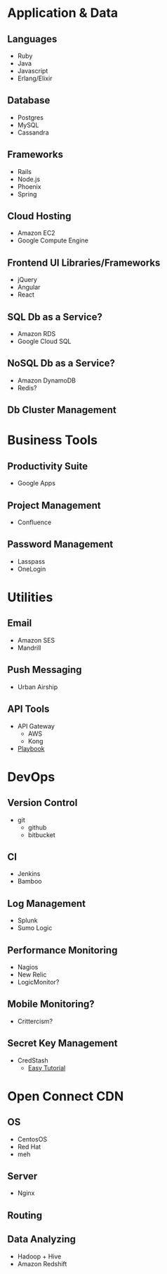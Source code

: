 # Application & Data
## Languages
* Ruby
* Java
* Javascript
* Erlang/Elixir

## Database
* Postgres
* MySQL
* Cassandra

## Frameworks
* Rails
* Node.js
* Phoenix
* Spring

## Cloud Hosting
* Amazon EC2
* Google Compute Engine

## Frontend UI Libraries/Frameworks
* jQuery
* Angular
* React

## SQL Db as a Service?
* Amazon RDS
* Google Cloud SQL

## NoSQL Db as a Service?
* Amazon DynamoDB
* Redis?

## Db Cluster Management

# Business Tools
## Productivity Suite
* Google Apps

## Project Management
* Confluence

## Password Management
* Lasspass
* OneLogin

# Utilities
## Email
* Amazon SES
* Mandrill

## Push Messaging
* Urban Airship

## API Tools
* API Gateway
	* AWS
	* Kong
* [Playbook](https://github.com/shaselton/web-development/blob/master/Creating%20an%20API%20playbook.md)

# DevOps
## Version Control
* git
  * github
  * bitbucket

## CI
* Jenkins
* Bamboo

## Log Management
* Splunk
* Sumo Logic

## Performance Monitoring
* Nagios
* New Relic
* LogicMonitor?

## Mobile Monitoring?
* Crittercism?

## Secret Key Management
* CredStash
  * [Easy Tutorial](https://blog.fugue.co/2015-04-21-aws-kms-secrets.html)

# Open Connect CDN
## OS
* CentosOS
* Red Hat
* meh

## Server
* Nginx

## Routing
## Data Analyzing
* Hadoop + Hive
* Amazon Redshift
